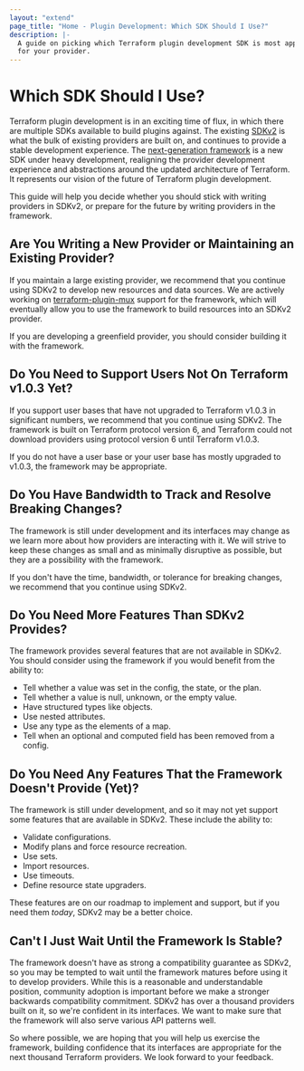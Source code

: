 ```yaml
---
layout: "extend"
page_title: "Home - Plugin Development: Which SDK Should I Use?"
description: |-
  A guide on picking which Terraform plugin development SDK is most appropriate
  for your provider.
---
```


# Which SDK Should I Use?

Terraform plugin development is in an exciting time of flux, in which there are
multiple SDKs available to build plugins against. The existing
[SDKv2](/docs/extend/sdkv2-intro.html) is what the bulk of existing providers are built on, and continues to provide a stable development experience. The [next-generation framework](/docs/plugin/framework/index.html) is a new SDK under heavy development, realigning the provider development experience and abstractions around the updated architecture of Terraform. It represents our vision of the future of Terraform plugin development.

This guide will help you decide whether you should stick with writing providers
in SDKv2, or prepare for the future by writing providers in the framework.

## Are You Writing a New Provider or Maintaining an Existing Provider?

If you maintain a large existing provider, we recommend that you continue using
SDKv2 to develop new resources and data sources. We are actively working on
[terraform-plugin-mux](https://pkg.go.dev/github.com/hashicorp/terraform-plugin-mux)
support for the framework, which will eventually allow you to use the framework
to build resources into an SDKv2 provider.

If you are developing a greenfield provider, you should consider building it
with the framework.

## Do You Need to Support Users Not On Terraform v1.0.3 Yet?

If you support user bases that have not upgraded to Terraform v1.0.3 in
significant numbers, we recommend that you continue using SDKv2. The framework
is built on Terraform protocol version 6, and Terraform could not download
providers using protocol version 6 until Terraform v1.0.3.

If you do not have a user base or your user base has mostly upgraded to v1.0.3,
the framework may be appropriate.

## Do You Have Bandwidth to Track and Resolve Breaking Changes?

The framework is still under development and its interfaces may change as we
learn more about how providers are interacting with it. We will strive to keep
these changes as small and as minimally disruptive as possible, but they are a
possibility with the framework.

If you don't have the time, bandwidth, or tolerance for breaking changes, we
recommend that you continue using SDKv2.

## Do You Need More Features Than SDKv2 Provides?

The framework provides several features that are not available in SDKv2. You
should consider using the framework if you would benefit from the ability to:

* Tell whether a value was set in the config, the state, or the plan.
* Tell whether a value is null, unknown, or the empty value.
* Have structured types like objects.
* Use nested attributes.
* Use any type as the elements of a map.
* Tell when an optional and computed field has been removed from a config.

## Do You Need Any Features That the Framework Doesn't Provide (Yet)?

The framework is still under development, and so it may not yet support some
features that are available in SDKv2. These include the ability to:

* Validate configurations.
* Modify plans and force resource recreation.
* Use sets.
* Import resources.
* Use timeouts.
* Define resource state upgraders.

These features are on our roadmap to implement and support, but if you need
them _today_, SDKv2 may be a better choice.

## Can't I Just Wait Until the Framework Is Stable?

The framework doesn't have as strong a compatibility guarantee as SDKv2, so you
may be tempted to wait until the framework matures before using it to develop
providers. While this is a reasonable and understandable position, community
adoption is important before we make a stronger backwards compatibility
commitment. SDKv2 has over a thousand providers built on it, so we're confident
in its interfaces. We want to make sure that the framework will also serve
various API patterns well.

So where possible, we are hoping that you will help us exercise the framework,
building confidence that its interfaces are appropriate for the next thousand
Terraform providers. We look forward to your feedback.
